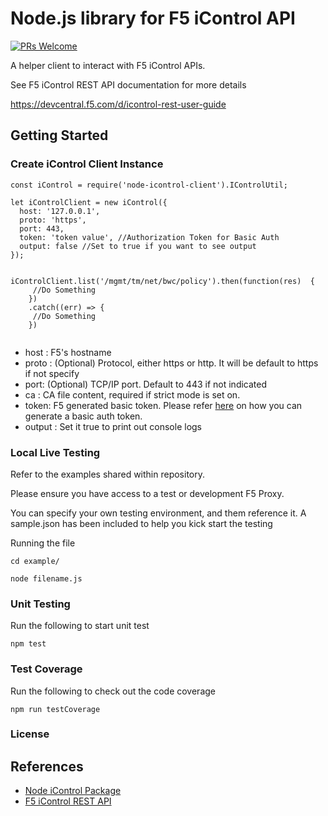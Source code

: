 # Node.js library for F5 iControl API

[![PRs Welcome](https://img.shields.io/badge/PRs-welcome-brightgreen.svg?style=flat-square)](http://makeapullrequest.com)

A helper client to interact with F5 iControl APIs.

See F5 iControl REST API documentation for more details

https://devcentral.f5.com/d/icontrol-rest-user-guide

## Getting Started

### Create iControl Client Instance

```
const iControl = require('node-icontrol-client').IControlUtil;

let iControlClient = new iControl({
  host: '127.0.0.1',
  proto: 'https',
  port: 443,
  token: 'token value', //Authorization Token for Basic Auth
  output: false //Set to true if you want to see output
});


iControlClient.list('/mgmt/tm/net/bwc/policy').then(function(res)  {
     //Do Something
    })
    .catch((err) => {
     //Do Something
    })


```

- host : F5's hostname
- proto : (Optional) Protocol, either https or http. It will be default to https if not specify
- port: (Optional) TCP/IP port. Default to 443 if not indicated
- ca : CA file content, required if strict mode is set on.
- token: F5 generated basic token. Please refer  [here](https://devcentral.f5.com/wiki/iControl.Authentication_with_the_F5_REST_API.ashx) on how you can generate a basic auth token.
- output : Set it true to print out console logs

### Local Live Testing

Refer to the examples shared within repository.

Please ensure you have access to a test or development F5 Proxy.

You can specify your own testing environment, and them reference it. A sample.json has been included to help you kick start the testing

Running the file

```
cd example/

node filename.js
```

### Unit Testing

Run the following to start unit test

```
npm test
```

### Test Coverage

Run the following to check out the code coverage

```
npm run testCoverage
```

### License

## References
+ [Node iControl Package](https://github.com/thwi/node-icontrol)
+ [F5 iControl REST API](https://devcentral.f5.com/d/icontrol-rest-user-guide)


